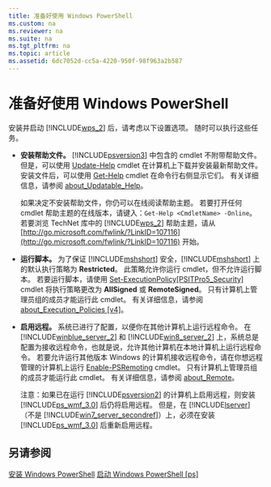 ```yaml
---
title: 准备好使用 Windows PowerShell
ms.custom: na
ms.reviewer: na
ms.suite: na
ms.tgt_pltfrm: na
ms.topic: article
ms.assetid: 6dc7052d-cc5a-4220-950f-98f963a2b587
---
```

# 准备好使用 Windows PowerShell
安装并启动 [!INCLUDE[wps_2](../Token/wps_2_md.md)] 后，请考虑以下设置选项。 随时可以执行这些任务。

-   **安装帮助文件。** [!INCLUDE[psversion3](../Token/psversion3_md.md)] 中包含的 cmdlet 不附带帮助文件。 但是，可以使用 [Update-Help](https://technet.microsoft.com/en-us/library/93e1d870-ace6-432b-8778-8920291d7545) cmdlet 在计算机上下载并安装最新帮助文件。 安装文件后，可以使用 [Get-Help](https://technet.microsoft.com/en-us/library/1f46eeb4-49d7-4bec-bb29-395d9b42f54a) cmdlet 在命令行右侧显示它们。 有关详细信息，请参阅 [about_Updatable_Help](https://technet.microsoft.com/en-us/library/10bba75c-f4ac-4ca1-bbf3-8f34dd521ffe)。

    如果决定不安装帮助文件，你仍可以在线阅读帮助主题。 若要打开任何 cmdlet 帮助主题的在线版本，请键入：`Get-Help <CmdletName> -Online`。 若要浏览 TechNet 库中的 [!INCLUDE[wps_2](../Token/wps_2_md.md)] 帮助主题，请从 [http://go.microsoft.com/fwlink/?LinkID=107116](http://go.microsoft.com/fwlink/?LinkID=107116) 开始。

-   **运行脚本。** 为了保证 [!INCLUDE[mshshort](../Token/mshshort_md.md)] 安全，[!INCLUDE[mshshort](../Token/mshshort_md.md)] 上的默认执行策略为 **Restricted**。 此策略允许你运行 cmdlet，但不允许运行脚本。 若要运行脚本，请使用 [Set-ExecutionPolicy[PSITPro5_Security]](https://technet.microsoft.com/en-us/library/5690a0e1-495b-4e63-8280-65ead7bf01ab) cmdlet 将执行策略更改为 **AllSigned** 或 **RemoteSigned**。 只有计算机上管理员组的成员才能运行此 cmdlet。 有关详细信息，请参阅 [about_Execution_Policies [v4]](https://technet.microsoft.com/en-us/library/347708dc-1515-4d74-978b-8334603472e6)。

-   **启用远程。** 系统已进行了配置，以便你在其他计算机上运行远程命令。 在 [!INCLUDE[winblue_server_2](../Token/winblue_server_2_md.md)] 和 [!INCLUDE[win8_server_2](../Token/win8_server_2_md.md)] 上，系统总是配置为接收远程命令，也就是说，允许其他计算机在本地计算机上运行远程命令。 若要允许运行其他版本 Windows 的计算机接收远程命令，请在你想远程管理的计算机上运行 [Enable-PSRemoting](https://technet.microsoft.com/en-us/library/19437c28-33b8-4ac1-9113-8439cc8beffb) cmdlet。 只有计算机上管理员组的成员才能运行此 cmdlet。 有关详细信息，请参阅 [about_Remote](https://technet.microsoft.com/en-us/library/9b4a5c87-9162-4adf-bdfe-fbc80b9b8970)。

    注意：如果已在运行 [!INCLUDE[psversion2](../Token/psversion2_md.md)] 的计算机上启用远程，则安装 [!INCLUDE[ps_wmf_3.0](../Token/ps_wmf_3.0_md.md)] 后仍将启用远程。 但是，在 [!INCLUDE[lserver](../Token/lserver_md.md)]（不是 [!INCLUDE[win7_server_secondref](../Token/win7_server_secondref_md.md)]）上，必须在安装 [!INCLUDE[ps_wmf_3.0](../Token/ps_wmf_3.0_md.md)] 后重新启用远程。

## 另请参阅
[安装 Windows PowerShell](../Topic/Installing-Windows-PowerShell.md)
[启动 Windows PowerShell [ps]](https://technet.microsoft.com/en-us/library/8ec8c2d7-8e7c-4722-a3d2-498fe5739a8e)



<!--HONumber=Apr16_HO2-->



